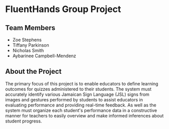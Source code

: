 # FluentHands Group Project
## Team Members
- Zoe Stephens
- Tiffany Parkinson
- Nicholas Smith
- Aybarinee Campbell-Mendenz 

## About the Project
The primary focus of this project is to enable educators to define learning outcomes for quizzes administered to their students. The system must accurately identify various Jamaican Sign Language (JSL) signs from images and gestures performed by students to assist educators in evaluating performance and providing real-time feedback. As well as the system must organize each student's performance data in a constructive manner for teachers to easily overview and make informed inferences about student progress. 
